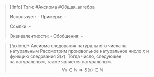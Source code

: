 > [!info]
> Тэги: #Аксиома #Общая_алгебра  
> 
> Использует: *-*
> Примеры: *-*
> 
> Ссылки: *-*
> 
> Эквивалентности: *-*
> Обобщения: *-*

> [!axiom]+ Аксиомa следования натурального числа за натуральным
> Рассмотрим произвольное натуральное число $x$ и функцию следования $S(x)$. Тогда число, следующее за натуральным, также является натуральным.
> $$\forall x\in\mathbb{N}\Rightarrow S(x)\in\mathbb{N}$$